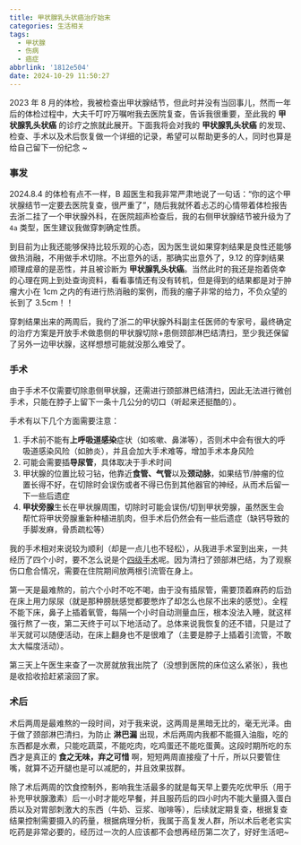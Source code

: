 ```yaml
---
title: 甲状腺乳头状癌治疗始末
categories: 生活相关
tags:
  - 甲状腺
  - 伤病
  - 癌症
abbrlink: '1812e504'
date: 2024-10-29 11:50:27
---
```


2023 年 8 月的体检，我被检查出甲状腺结节，但此时并没有当回事儿，然而一年后的体检过程中，大夫千叮咛万嘱咐我去医院复查，告诉我很重要，至此我的 **甲状腺乳头状癌** 的诊疗之旅就此展开。下面我将会对我的 **甲状腺乳头状癌** 的发现、检查、手术以及术后恢复做一个详细的记录，希望可以帮助更多的人，同时也算是给自己留下一份纪念 ~

<!--more-->

### 事发
2024.8.4 的体检有点不一样，B 超医生和我非常严肃地说了一句话：“你的这个甲状腺结节一定要去医院复查，很严重了”，随后我就怀着忐忑的心情带着体检报告去浙二挂了一个甲状腺外科，在医院超声检查后，我的右侧甲状腺结节被升级为了`4a` 类型，医生建议我做穿刺确定性质。

到目前为止我还能够保持比较乐观的心态，因为医生说如果穿刺结果是良性还能够做热消融，不用做手术切除。不出意外的话，那确实出意外了，9.12 的穿刺结果顺理成章的是恶性，并且被诊断为 **甲状腺乳头状癌**。当然此时的我还是抱着侥幸的心理在网上到处查询资料，看看事情还有没有转机，但是得到的结果都是对于肿瘤大小在 1cm 之内的有进行热消融的案例，而我的瘤子非常的给力，不负众望的长到了 3.5cm！！

穿刺结果出来的两周后，我约了浙二的甲状腺外科副主任医师的专家号，最终确定的治疗方案是开放手术做患侧的甲状腺切除+患侧颈部淋巴结清扫，至少我还保留了另外一边甲状腺，这样想想可能就没那么难受了。

### 手术
由于手术不仅需要切除患侧甲状腺，还需进行颈部淋巴结清扫，因此无法进行微创手术，只能在脖子上留下一条十几公分的切口（听起来还挺酷的）。

手术有以下几个方面需要注意：
1. 手术前不能有**上呼吸道感染**症状（如咳嗽、鼻涕等），否则术中会有很大的呼吸道感染风险（如肺炎），并且会加大手术难等，增加手术本身风险
2. 可能会需要插**导尿管**，具体取决于手术时间
3. 甲状腺的位置比较刁钻，他靠近**食管、气管**以及**颈动脉**，如果结节/肿瘤的位置长得不好，在切除时会误伤或者不得已伤到其他器官的神经，从而术后留一下一些后遗症
4. **甲状旁腺**生长在甲状腺周围，切除时可能会误伤/切到甲状旁腺，虽然医生会帮忙将甲状旁腺重新种植进肌肉，但手术后仍然会有一些后遗症（缺钙导致的手脚发麻，骨质疏松等）

我的手术相对来说较为顺利（却是一点儿也不轻松），从我进手术室到出来，一共经历了四个小时，要不怎么说是个[四级手术](https%3A%2F%2Fniha.org.cn%2Fprod-api%2Fprofile%2Fupload%2F2024%2F09%2F09%2F%25E5%2585%25B3%25E4%25BA%258E%25E5%258F%2591%25E5%25B8%2583%25E4%25B8%25AD%25E5%259B%25BD%25E5%258C%25BB%25E7%2596%2597%25E8%25B4%25A8%25E9%2587%258F%25E5%25A4%25A7%25E4%25BC%259A%25E4%25B8%2593%25E5%25AE%25B6%25E8%25A7%25A3%25E6%259E%2590%25E2%2580%2594%25E3%2580%258A%25E5%258C%25BB%25E7%2596%2597%25E6%259C%25BA%25E6%259E%2584%25E5%259B%259B%25E7%25BA%25A7%25E6%2589%258B%25E6%259C%25AF%25E5%2585%25A8%25E8%25BF%2587%25E7%25A8%258B%25E7%25AE%25A1%25E7%2590%2586%25EF%25BC%2588%25E4%25B8%2593%25E5%25AE%25B6%25E8%25A7%25A3%25E6%259E%2590%25EF%25BC%2589%25E3%2580%258B%25E7%259A%2584%25E9%2580%259A%25E7%259F%25A5_20240909144340A034.pdf&usg=AOvVaw3s5NQJOrpCOq_Tm-WzFU2X&opi=89978449)呢。因为清扫了颈部淋巴结，为了观察伤口愈合情况，需要在住院期间放两根引流管在身上。

第一天是最难熬的，前六个小时不吃不喝，由于没有插尿管，需要顶着麻药的后劲在床上用力尿尿（就是那种膀胱感觉都要憋炸了却怎么也尿不出来的感觉）。全程不能下床，鼻子上插着氧管，每隔一个小时自动测量血压，根本没法入睡，就这样强行熬了一夜，第二天终于可以下地活动了。总体来说我恢复的还不错，只是过了半天就可以随便活动，在床上翻身也不是很难了（主要是脖子上插着引流管，不敢太大幅度活动）。

第三天上午医生来查了一次房就放我出院了（没想到医院的床位这么紧张），我也是收拾收拾赶紧滚回了家。

### 术后
术后两周是最难熬的一段时间，对于我来说，这两周是黑暗无比的，毫无光泽。由于做了颈部淋巴清扫，为防止 **淋巴漏** 出现，术后两周内我都不能摄入油脂，吃的东西都是水煮，只能吃蔬菜，不能吃肉，吃鸡蛋还不能吃蛋黄。这段时期所吃的东西才是真正的 **食之无味，弃之可惜** 啊，短短两周直接瘦了十斤，所以只要管住嘴，就算不迈开腿也是可以减肥的，并且效果拔群。

除了术后两周的饮食控制外，影响我生活最多的就是每天早上要先吃优甲乐（用于补充甲状腺激素）后一小时才能吃早餐，并且服药后的四小时内不能大量摄入蛋白质以及对胃部刺激大的东西（牛奶、豆浆、咖啡等），后续就定期复查，根据复查结果控制需要摄入的药量，根据病理分析，我属于高复发人群，所以术后老老实实吃药是非常必要的，经历过一次的人应该都不会想再经历第二次了，好好生活吧~
